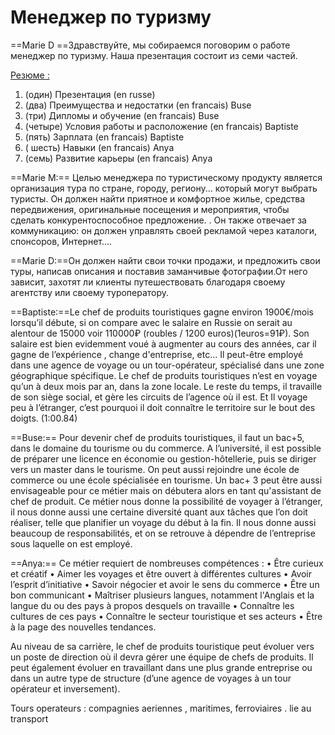# **Менеджер по туризму**

==Marie D ==Здравствуйте, мы собираемся поговорим o работе менеджер по туризму. Наша презентация состоит из семи частей.

<u>Резюме :</u>

1) (один) Презентация (en russe) 
2) (два) Преимущества и недостатки (en francais) Buse
3) (три) Дипломы и обучение (en francais) Buse
4) (четыре) Условия работы и расположение (en francais) Baptiste
5) (пять) Зарплата (en francais) Baptiste 
6) ( шесть) Навыки (en francais) Anya 
7) (семь) Развитие карьеры (en francais) Anya

==Marie M:== Целью менеджера по туристическому продукту является организация тура по стране, городу, региону... который могут выбрать туристы. Он должен найти приятное и комфортное жилье, средства передвижения, оригинальные посещения и мероприятия, чтобы сделать конкурентоспособное предложение. . Он также отвечает за коммуникацию: он должен управлять своей рекламой через каталоги, спонсоров, Интернет....

==Marie D:==Он должен найти свои точки продажи, и предложить свои туры, написав описания и поставив заманчивые фотографии.От него зависит, захотят ли клиенты путешествовать благодаря своему агентству или своему туроператору.

==Baptiste:==Le chef de produits touristiques gagne environ 1900€/mois lorsqu’il débute, si on compare avec le salaire en Russie on serait au alentour de 15000 voir 110000₽ (roubles / 1200 euros)(1euros=91₽). Son salaire est bien evidemment voué à augmenter au cours des années, car il gagne de l’expérience , change d'entreprise, etc...  Il peut-être employé dans une agence de voyage ou un tour-opérateur, spécialisé dans une zone géographique spécifique. 
Le chef de produits touristiques n’est en voyage qu’un à deux mois par an, dans la zone locale. Le reste du temps, il travaille de son siège social, et gère les circuits de l’agence où il est. Et Il voyage peu à l’étranger, c’est pourquoi il doit connaître le territoire sur le bout des doigts.  (1:00.84)

==Buse:== Pour devenir chef de produits touristiques, il faut un bac+5, dans le domaine du tourisme ou du commerce. A l’université, il est possible de préparer une licence en économie ou gestion-hôtellerie, puis se diriger vers un master dans le tourisme. On peut aussi rejoindre une école de commerce ou une école spécialisée en tourisme. Un bac+ 3 peut être aussi envisageable pour ce métier mais on débutera alors en tant qu'assistant de chef de produit. Ce métier nous donne la possibilité de voyager à l’étranger, il nous donne aussi une certaine diversité quant aux tâches que l’on doit réaliser, telle que planifier un voyage du début à la fin. Il nous donne aussi beaucoup de responsabilités, et on se retrouve à dépendre de l’entreprise sous laquelle on est employé. 

==Anya:== Ce métier requiert de nombreuses compétences : 
• Être curieux et créatif 
• Aimer les voyages et être ouvert à différentes cultures 
• Avoir l’esprit d’initiative 
• Savoir négocier et avoir le sens du commerce 
• Être un bon communicant 
• Maîtriser plusieurs langues, notamment l'Anglais et la langue du ou des pays à propos desquels on travaille 
• Connaître les cultures de ces pays • Connaître le secteur touristique et ses acteurs 
• Être à la page des nouvelles tendances.

 Au niveau de sa carrière, le chef de produits touristique peut évoluer vers un poste de direction où il devra gérer une équipe de chefs de produits. Il peut également évoluer en travaillant dans une plus grande entreprise ou dans un autre type de structure (d’une agence de voyages à un tour opérateur et inversement). 


Tours operateurs : compagnies aeriennes , maritimes, ferroviaires . lie au transport